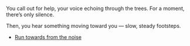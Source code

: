 You call out for help, your voice echoing through the trees. For a moment, there’s only silence.

Then, you hear something moving toward you — slow, steady footsteps. 

- [Run towards from the noise](noise2.md)